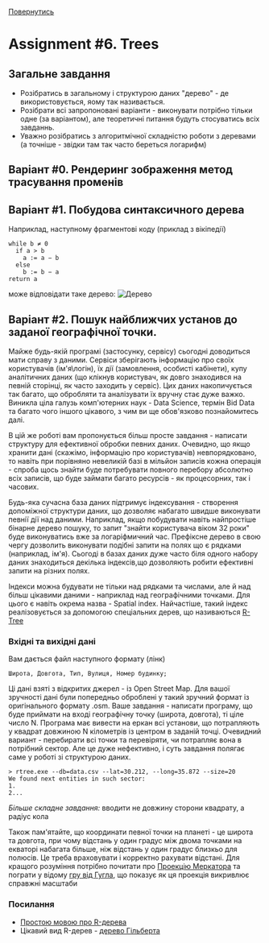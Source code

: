 [Повернутись](../index.md)
# [](#header-1)Assignment #6. Trees

## Загальне завдання
* Розібратись в загальному і структурою даних "дерево" - де використовується, яому так називається.
* Розібрати всі запропоновані варіанти - виконувати потрібно тільки одне (за варіантом), але теоретичні питання будуть стосуватись всіх завданнь.
* Уважно розібратись з алгоритмічної складністю роботи з деревами (а точніше - звідки там так часто береться логарифм) 

## [](#header-2)Варіант #0. Рендеринг зображення метод трасування променів

## [](#header-2)Варіант #1. Побудова синтаксичного дерева


Наприклад, наступному фрагментові коду (приклад з вікіпедії)
```
while b ≠ 0
  if a > b
    a := a − b
  else
    b := b − a
return a
```
може відповідати таке дерево:
![Дерево](https://upload.wikimedia.org/wikipedia/commons/thumb/c/c7/Abstract_syntax_tree_for_Euclidean_algorithm.svg/1024px-Abstract_syntax_tree_for_Euclidean_algorithm.svg.png)

## [](#header-2)Варіант #2. Пошук найближчих установ до заданої географічної точки.

Майже будь-якій програмі (застосунку, сервісу) сьогодні доводиться мати справу з  даними. Сервіси зберігають інформацію про своїх користувачів (ім'я\логін), їх дії (замовлення, особисті кабінети), купу аналітичних даних (що клікнув користувач, як довго знаходився на певній сторінці, як часто заходить у сервіс). Цих даних накопичується так багато, що обробляти та аналізувати їх вручну стає дуже важко. Виникла ціла галузь комп'ютерних наук - Data Science, термін Bid Data та багато чого іншого цікавого, з чим ви ще обов'язково познайомитесь далі.

В цій же роботі вам пропонується більш просте завдання - написати структуру  для ефективної обробки певних даних. Очевидно, що якщо хранити дані (скажімо, інформацію про користувачів) невпорядковано, то навіть при порівняно невеликій базі в мільйон записів кожна операція - спроба щось знайти буде потребувати повного перебору абсолютно всіх записів, що буде займати багато ресурсів - як процесорних, так і часових.

Будь-яка сучасна база даних підтримує індексування - створення допоміжної структури даних, що дозволяє набагато швидше виконувати певнії дії над даними. Наприклад, якщо побудувати навіть найпростіше бінарне дерево пошуку, то запит "знайти користувача віком 32 роки" буде виконуватись вже за логаріфмичний час. Префіксне дерево в свою чергу дозволить виконувати подібні запити на полях що є рядками (наприклад, ім'я). Сьогоді в базах даних дуже часто біля одного набору даних знаходиться декілька індексів,що дозволяють робити ефективні запити на різних полях.

Індекси можна будувати не тільки над рядками та числами, але й над більш цікавими даними - наприклад над географічними точками. Для цього є навіть окрема назва - Spatial index. Найчастіше,  такий індекс реалізовується за допомогою спеціальних дерев, що називаються [R-Tree](https://en.wikipedia.org/wiki/R-tree)

### Вхідні та вихідні дані 

Вам дається файл наступного формату (лінк)

```
Широта, Довгота, Тип, Вулиця, Номер будинку;
```

Ці дані взяті з відкритих джерел - із Open Street Map. Для вашої зручності дані були попередньо оброблені у такий зручний формат із оригінального формату .osm. Ваше завдання - написати програму, що буде приймати на вході географічну точку (широта, довгота), ті ціле число  N. Програма має вивести на еркан всі установи, що потрапляють у квадрат довжиною N кілометрів із центром в заданій точці. Очевидний вариант - перебирати всі точки та перевіряти, чи потрапляє вона в потрібний сектор. Але це дуже нефективно, і суть завдання полягає саме у роботі зі структурою даних.

```
> rtree.exe --db=data.csv --lat=30.212, --long=35.872 --size=20
We found next entities in such sector:
1.
2...
```

*Більше складне завдання:* вводити не довжину сторони квадрату, а радіус кола

Також пам'ятайте, що координати  певної точки на планеті - це широта та довгота, при чому відстань у один градус між двома точками на екваторі набагата більше, ніж відстань у один градус близкьо для полюсів. Це треба враховувати і корректно рахувати відстані.  Для кращого розуміння потрібно почитати про [Проекцію Меркатора](https://en.wikipedia.org/wiki/Mercator_projection) та пограти у відому [гру від Гугла](https://bramus.github.io/mercator-puzzle-redux/), що показує як ця проекція викривлює справжні масштаби

### Посилання
* [Простою мовою про R-дерева](https://fat-crocodile.livejournal.com/156564.html)
* Цікавий вид R-дерев - [дерево Гільберта](https://en.wikipedia.org/wiki/Hilbert_R-tree)
